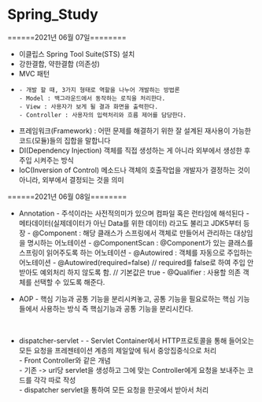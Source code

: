 # Spring_Study

======2021년 06월 07일========
- 이클립스 Spring Tool Suite(STS) 설치
- 강한결합, 약한결합 (의존성)
- MVC 패턴
- 
      - 개발 할 때, 3가지 형태로 역할을 나누어 개발하는 방법론
      - Model : 백그라운드에서 동작하는 로직을 처리한다.
      - View : 사용자가 보게 될 결과 화면을 출력한다.
      - Controller : 사용자의 입력처리와 흐름 제어를 담당한다.
- 프레임워크(Framework) : 어떤 문제를 해결하기 위한 잘 설계된 재사용이 가능한 코드(모듈)들의 집합을 말합니다
- DI(Dependency Injection)
      객체를 직접 생성하는 게 아니라 외부에서 생성한 후 주입 시켜주는 방식
- IoC(Inversion of Control)
      메소드나 객체의 호출작업을 개발자가 결정하는 것이 아니라, 외부에서 결정되는 것을 의미



======2021년 06월 08일========

- Annotation
      - 주석이라는 사전적의미가 있으며 컴파일 혹은 런타임에 해석된다
      - 메타데이터(실제데이터가 아닌 Data를 위한 데이터) 라고도 불리고 JDK5부터 등장
      - @Component : 해당 클래스가 스프링에서 객체로 만들어서 관리하는 대상임을 명시하는 어노테이션
      - @ComponentScan : @Component가 있는 클래스를 스프링이 읽어주도록 하는 어노테이션
      - @Autowired : 객체를 자동으로 주입하는 어노테이션
      - @Autowired(required=false)  // required를 false로 하여 주입 안받아도 예외처리 하지 않도록 함. // 기본값은 true
      - @Qualifier : 사용할 의존 객체를 선택할 수 있도록 해준다.


- AOP
      - 핵심 기능과 공통 기능을 분리시켜놓고, 공통 기능을 필요로하는 핵심 기능들에서 사용하는 방식
      즉 핵심기능과 공통 기능을 분리시킨다.
<br>

- dispatcher-servlet
      - 
            - Servlet Container에서 HTTP프로토콜을 통해 들어오는 모든 요청을 프레젠테이션 계층의 제일앞에 둬서 중앙집중식으로 처리 <br>
            - Front Controller와 같은 개념<br>
            - 기존 -> url당 servlet을 생성하고 그에 맞는 Controller에게 요청을 보내주는 코드를 각각 따로 작성<br>
            - dispatcher servlet을 통하여 모든 요청을 한곳에서 받아서 처리<br>






